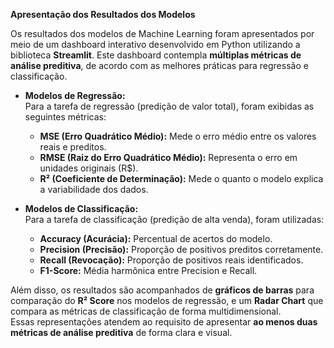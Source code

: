 **Apresentação dos Resultados dos Modelos**

Os resultados dos modelos de Machine Learning foram apresentados por meio de um dashboard interativo desenvolvido em Python utilizando a biblioteca **Streamlit**. Este dashboard contempla **múltiplas métricas de análise preditiva**, de acordo com as melhores práticas para regressão e classificação.

- **Modelos de Regressão:**  
  Para a tarefa de regressão (predição de valor total), foram exibidas as seguintes métricas:
  - **MSE (Erro Quadrático Médio):** Mede o erro médio entre os valores reais e preditos.
  - **RMSE (Raiz do Erro Quadrático Médio):** Representa o erro em unidades originais (R$).
  - **R² (Coeficiente de Determinação):** Mede o quanto o modelo explica a variabilidade dos dados.

- **Modelos de Classificação:**  
  Para a tarefa de classificação (predição de alta venda), foram utilizadas:
  - **Accuracy (Acurácia):** Percentual de acertos do modelo.
  - **Precision (Precisão):** Proporção de positivos preditos corretamente.
  - **Recall (Revocação):** Proporção de positivos reais identificados.
  - **F1-Score:** Média harmônica entre Precision e Recall.

Além disso, os resultados são acompanhados de **gráficos de barras** para comparação do **R² Score** nos modelos de regressão, e um **Radar Chart** que compara as métricas de classificação de forma multidimensional.  
Essas representações atendem ao requisito de apresentar **ao menos duas métricas de análise preditiva** de forma clara e visual.
